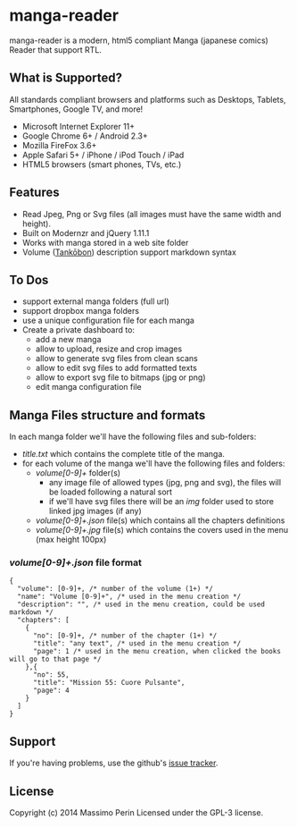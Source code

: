 # manga-reader
manga-reader is a modern, html5 compliant Manga (japanese comics) Reader that support RTL.

## What is Supported?
All standards compliant browsers and platforms such as Desktops, Tablets, Smartphones, Google TV, and more!

* Microsoft Internet Explorer 11+ 
* Google Chrome 6+ / Android 2.3+
* Mozilla FireFox 3.6+
* Apple Safari 5+ / iPhone / iPod Touch / iPad
* HTML5 browsers (smart phones, TVs, etc.)

## Features
* Read Jpeg, Png or Svg files (all images must have the same width and height).
* Built on Modernzr and jQuery 1.11.1
* Works with manga stored in a web site folder
* Volume (<a href="https://en.wikipedia.org/wiki/Tank%C5%8Dbon">Tankōbon</a>) description support markdown syntax

## To Dos
* support external manga folders (full url)
* support dropbox manga folders
* use a unique configuration file for each manga
* Create a private dashboard to: 
	* add a new manga
	* allow to upload, resize and crop images
	* allow to generate svg files from clean scans
	* allow to edit svg files to add formatted texts
	* allow to export svg file to bitmaps (jpg or png)
	* edit manga configuration file

## Manga Files structure and formats

In each manga folder we'll have the following files and sub-folders:
* _title.txt_ which contains the complete title of the manga.
* for each volume of the manga we'll have the following files and folders:
	* _volume[0-9]+_ folder(s)
		* any image file of allowed types (jpg, png and svg), the files will be loaded following a natural sort
		* if we'll have svg files there will be an _img_ folder used to store linked jpg images (if any)
	* _volume[0-9]+.json_ file(s) which contains all the chapters definitions
	* _volume[0-9]+.jpg_ file(s) which contains the covers used in the menu (max height 100px)

### _volume[0-9]+.json_ file format
```
{
  "volume": [0-9]+, /* number of the volume (1+) */
  "name": "Volume [0-9]+", /* used in the menu creation */
  "description": "", /* used in the menu creation, could be used markdown */
  "chapters": [
    {
      "no": [0-9]+, /* number of the chapter (1+) */
      "title": "any text", /* used in the menu creation */
      "page": 1 /* used in the menu creation, when clicked the books will go to that page */
    },{
      "no": 55, 
      "title": "Mission 55: Cuore Pulsante", 
      "page": 4
    }
  ]
}
```
	

## Support
If you're having problems, use the github's <a href="https://github.com/mperin/manga-reader/issues">issue tracker</a>.

## License
Copyright (c) 2014 Massimo Perin 
Licensed under the GPL-3 license.
